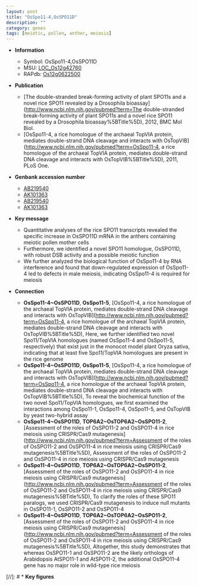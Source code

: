 ```yaml
---
layout: post
title: "OsSpo11-4,OsSPO11D"
description: ""
category: genes
tags: [meiotic, pollen, anther, meiosis]
---
```


* **Information**  
    + Symbol: OsSpo11-4,OsSPO11D  
    + MSU: [LOC_Os12g42760](http://rice.plantbiology.msu.edu/cgi-bin/ORF_infopage.cgi?orf=LOC_Os12g42760)  
    + RAPdb: [Os12g0622500](http://rapdb.dna.affrc.go.jp/viewer/gbrowse_details/irgsp1?name=Os12g0622500)  

* **Publication**  
    + [The double-stranded break-forming activity of plant SPO11s and a novel rice SPO11 revealed by a Drosophila bioassay](http://www.ncbi.nlm.nih.gov/pubmed?term=The double-stranded break-forming activity of plant SPO11s and a novel rice SPO11 revealed by a Drosophila bioassay%5BTitle%5D), 2012, BMC Mol Biol.
    + [OsSpo11-4, a rice homologue of the archaeal TopVIA protein, mediates double-strand DNA cleavage and interacts with OsTopVIB](http://www.ncbi.nlm.nih.gov/pubmed?term=OsSpo11-4, a rice homologue of the archaeal TopVIA protein, mediates double-strand DNA cleavage and interacts with OsTopVIB%5BTitle%5D), 2011, PLoS One.

* **Genbank accession number**  
    + [AB219540](http://www.ncbi.nlm.nih.gov/nuccore/AB219540)
    + [AK101363](http://www.ncbi.nlm.nih.gov/nuccore/AK101363)
    + [AB219540](http://www.ncbi.nlm.nih.gov/nuccore/AB219540)
    + [AK101363](http://www.ncbi.nlm.nih.gov/nuccore/AK101363)

* **Key message**  
    + Quantitative analyses of the rice SPO11 transcripts revealed the specific increase in OsSPO11D mRNA in the anthers containing meiotic pollen mother cells
    + Furthermore, we identified a novel SPO11 homologue, OsSPO11D, with robust DSB activity and a possible meiotic function
    + We further analyzed the biological function of OsSpo11-4 by RNA interference and found that down-regulated expression of OsSpo11-4 led to defects in male meiosis, indicating OsSpo11-4 is required for meiosis

* **Connection**  
    + __OsSpo11-4~OsSPO11D__, __OsSpo11-5__, [OsSpo11-4, a rice homologue of the archaeal TopVIA protein, mediates double-strand DNA cleavage and interacts with OsTopVIB](http://www.ncbi.nlm.nih.gov/pubmed?term=OsSpo11-4, a rice homologue of the archaeal TopVIA protein, mediates double-strand DNA cleavage and interacts with OsTopVIB%5BTitle%5D), Here, we further identified two novel Spo11/TopVIA homologues (named OsSpo11-4 and OsSpo11-5, respectively) that exist just in the monocot model plant Oryza sativa, indicating that at least five Spo11/TopVIA homologues are present in the rice genome
    + __OsSpo11-4~OsSPO11D__, __OsSpo11-5__, [OsSpo11-4, a rice homologue of the archaeal TopVIA protein, mediates double-strand DNA cleavage and interacts with OsTopVIB](http://www.ncbi.nlm.nih.gov/pubmed?term=OsSpo11-4, a rice homologue of the archaeal TopVIA protein, mediates double-strand DNA cleavage and interacts with OsTopVIB%5BTitle%5D), To reveal the biochemical function of the two novel Spo11/TopVIA homologues, we first examined the interactions among OsSpo11-1, OsSpo11-4, OsSpo11-5, and OsTopVIB by yeast two-hybrid assay
    + __OsSpo11-4~OsSPO11D__, __TOP6A2~OsTOP6A2~OsSPO11-2__, [Assessment of the roles of OsSPO11-2 and OsSPO11-4 in rice meiosis using CRISPR/Cas9 mutagenesis](http://www.ncbi.nlm.nih.gov/pubmed?term=Assessment of the roles of OsSPO11-2 and OsSPO11-4 in rice meiosis using CRISPR/Cas9 mutagenesis%5BTitle%5D), Assessment of the roles of OsSPO11-2 and OsSPO11-4 in rice meiosis using CRISPR/Cas9 mutagenesis
    + __OsSpo11-4~OsSPO11D__, __TOP6A2~OsTOP6A2~OsSPO11-2__, [Assessment of the roles of OsSPO11-2 and OsSPO11-4 in rice meiosis using CRISPR/Cas9 mutagenesis](http://www.ncbi.nlm.nih.gov/pubmed?term=Assessment of the roles of OsSPO11-2 and OsSPO11-4 in rice meiosis using CRISPR/Cas9 mutagenesis%5BTitle%5D),  To clarify the roles of these SPO11 paralogs, we used CRISPR/Cas9 mutagenesis to induce null mutants in OsSPO11-1, OsSPO11-2 and OsSPO11-4
    + __OsSpo11-4~OsSPO11D__, __TOP6A2~OsTOP6A2~OsSPO11-2__, [Assessment of the roles of OsSPO11-2 and OsSPO11-4 in rice meiosis using CRISPR/Cas9 mutagenesis](http://www.ncbi.nlm.nih.gov/pubmed?term=Assessment of the roles of OsSPO11-2 and OsSPO11-4 in rice meiosis using CRISPR/Cas9 mutagenesis%5BTitle%5D),  Altogether, this study demonstrates that whereas OsSPO11-1 and OsSPO11-2 are the likely orthologs of Arabidopsis AtSPO11-1 and AtSPO11-2, the additional OsSPO11-4 gene has no major role in wild-type rice meiosis

[//]: # * **Key figures**  


